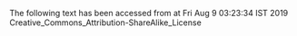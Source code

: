 The following text has been accessed from at Fri Aug 9 03:23:34 IST 2019
Creative_Commons_Attribution-ShareAlike_License
